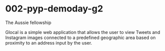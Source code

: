 # 002-pyp-demoday-g2
The Aussie fellowship

Glocal is a simple web application that allows the user to view Tweets and Instagram images connected to a predefined geographic area based on proximity to an address input by the user.